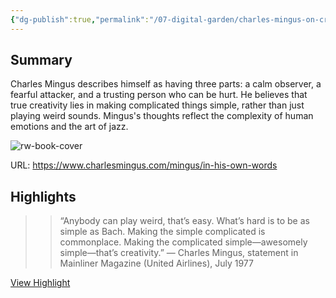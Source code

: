 ```yaml
---
{"dg-publish":true,"permalink":"/07-digital-garden/charles-mingus-on-creativity/","tags":["readwise","ath"],"updated":"2025-04-05T14:39:52.362-07:00"}
---
```


## Summary

Charles Mingus describes himself as having three parts: a calm observer, a fearful attacker, and a trusting person who can be hurt. He believes that true creativity lies in making complicated things simple, rather than just playing weird sounds. Mingus's thoughts reflect the complexity of human emotions and the art of jazz.

![rw-book-cover](http://static1.squarespace.com/static/5d0943cc1685450001db8e42/t/66a8653e1e7c8a2ee10c0393/1722311998809/00000020+%282%29.jpg?format=1500w)

URL: https://www.charlesmingus.com/mingus/in-his-own-words

## Highlights

> > “Anybody can play weird, that’s easy. What’s hard is to be as simple as Bach. Making the simple complicated is commonplace. Making the complicated simple—awesomely simple—that’s creativity.”
> — Charles Mingus, statement in Mainliner Magazine (United Airlines), July 1977

 [View Highlight](https://read.readwise.io/read/01jqeyf8cx0myb7r6yvfpfk8sc)
